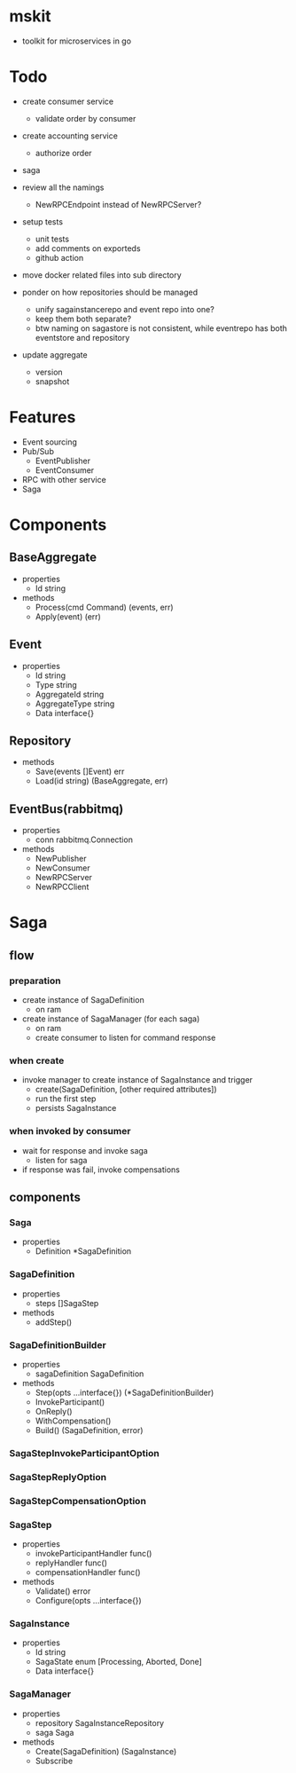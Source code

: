# mskit
- toolkit for microservices in go

# Todo
- create consumer service
  - validate order by consumer
- create accounting service
  - authorize order
- saga
- review all the namings
  - NewRPCEndpoint instead of NewRPCServer?
- setup tests
  - unit tests
  - add comments on exporteds
  - github action
- move docker related files into sub directory

- ponder on how repositories should be managed
  - unify sagainstancerepo and event repo into one?
  - keep them both separate?
  - btw naming on sagastore is not consistent, while eventrepo has both eventstore and repository
- update aggregate
  - version
  - snapshot

# Features
- Event sourcing
- Pub/Sub
  - EventPublisher
  - EventConsumer
- RPC with other service
- Saga

# Components
## BaseAggregate
- properties
  - Id string
- methods
  - Process(cmd Command) (events, err)
  - Apply(event) (err)

## Event
- properties
  - Id string
  - Type string
  - AggregateId string
  - AggregateType string
  - Data interface{}

## Repository
- methods
  - Save(events []Event) err
  - Load(id string) (BaseAggregate, err)

## EventBus(rabbitmq)
- properties
  - conn rabbitmq.Connection
- methods
  - NewPublisher
  - NewConsumer
  - NewRPCServer
  - NewRPCClient

# Saga
## flow
### preparation
- create instance of SagaDefinition
  - on ram
- create instance of SagaManager (for each saga)
  - on ram
  - create consumer to listen for command response
### when create
- invoke manager to create instance of SagaInstance and trigger
  - create(SagaDefinition, [other required attributes])
  - run the first step
  - persists SagaInstance
### when invoked by consumer
- wait for response and invoke saga
  - listen for saga
- if response was fail, invoke compensations

## components
### Saga
- properties
  - Definition \*SagaDefinition
### SagaDefinition
- properties
  - steps []SagaStep
- methods
  - addStep()
### SagaDefinitionBuilder
- properties
  - sagaDefinition SagaDefinition
- methods
  - Step(opts ...interface{}) (\*SagaDefinitionBuilder)
  - InvokeParticipant()
  - OnReply()
  - WithCompensation()
  - Build() (SagaDefinition, error)
### SagaStepInvokeParticipantOption
### SagaStepReplyOption
### SagaStepCompensationOption
### SagaStep
- properties
  - invokeParticipantHandler func()
  - replyHandler func()
  - compensationHandler func()
- methods
  - Validate() error
  - Configure(opts ...interface{})
### SagaInstance
- properties
  - Id string
  - SagaState enum [Processing, Aborted, Done]
  - Data interface{}
### SagaManager
- properties
  - repository SagaInstanceRepository
  - saga Saga
- methods
  - Create(SagaDefinition) (SagaInstance)
  - Subscribe
